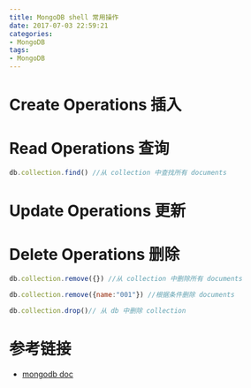 ```yaml
---
title: MongoDB shell 常用操作
date: 2017-07-03 22:59:21
categories:
- MongoDB
tags:
- MongoDB
---
```


# Create Operations 插入



# Read Operations 查询
```js
db.collection.find() //从 collection 中查找所有 documents
```
# Update Operations 更新
# Delete Operations 删除
```javascript
db.collection.remove({}) //从 collection 中删除所有 documents

db.collection.remove({name:"001"}) //根据条件删除 documents

db.collection.drop()// 从 db 中删除 collection
```


# 参考链接
- [mongodb doc](https://docs.mongodb.com/manual/mongo/)